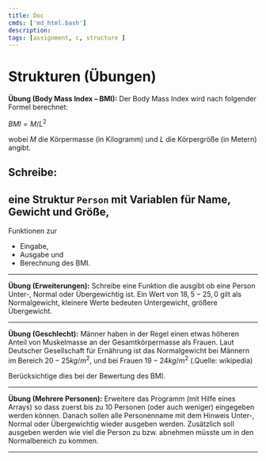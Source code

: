 ```yaml
---
title: Doc
cmds: ['md_html.bash']
description: 
tags: [assignment, c, structure ]
---
```


# Strukturen (Übungen)



**Übung (Body Mass Index – BMI):**
Der Body Mass Index wird nach folgender Formel berechnet:

$BMI=M/L^2$

wobei $M$ die Körpermasse (in Kilogramm) und $L$ die Körpergröße (in Metern) angibt.

Schreibe:
- 
eine Struktur `Person` mit Variablen für Name, Gewicht und Größe,
- 
  Funktionen zur 

  - Eingabe,
  - Ausgabe und
  - Berechnung des BMI.



---

**Übung (Erweiterungen):**
Schreibe eine Funktion die ausgibt ob eine Person Unter-, Normal oder Übergewichtig ist. Ein Wert von $18,5-25,0$ gilt als Normalgewicht, kleinere Werte bedeuten Untergewicht, größere Übergewicht.



---

**Übung (Geschlecht):**
Männer haben in der Regel einen etwas höheren Anteil von Muskelmasse an der Gesamtkörpermasse als Frauen. Laut Deutscher Gesellschaft für Ernährung ist das Normalgewicht bei Männern im Bereich $20-25 kg/m^2$, und bei Frauen $19-24 kg/m^2$ (.Quelle: wikipedia)

Berücksichtige dies bei der Bewertung des BMI.



---

**Übung (Mehrere Personen):**
Erweitere das Programm (mit Hilfe eines Arrays) so dass zuerst bis zu 10 Personen (oder auch weniger) eingegeben werden können. Danach sollen alle Personenname mit dem Hinweis Unter-, Normal oder Übergewichtig wieder ausgeben werden. Zusätzlich soll ausgeben werden wie viel die Person zu bzw. abnehmen müsste um in den Normalbereich zu kommen.

---




